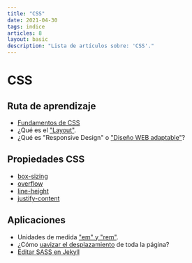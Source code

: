 ```yaml
---
title: "CSS"
date: 2021-04-30
tags: indice
articles: 8
layout: basic
description: "Lista de artículos sobre: 'CSS'."
---
```


# CSS

## Ruta de aprendizaje

- [Fundamentos de CSS](../css/fundamentos)
- ¿Qué es el ["Layout"](../css/layout).
- ¿Qué es "Responsive Design" o ["Diseño WEB adaptable"](../css/diseño-web-adaptable)?

## Propiedades CSS

- [box-sizing](../css/box-sizing)
- [overflow](../css/overflow)
- [line-height](../css/line-height)
- [justify-content](../css/justify-content)

## Aplicaciones

- Unidades de medida ["em" y "rem"](../css/unidades-em-rem).
- ¿Cómo [uavizar el desplazamiento](../css/suavizar-desplazamiento) de toda la página?
- [Editar SASS en Jekyll](../jekyll/sass-jekyll)
